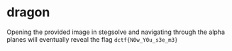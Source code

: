 # dragon

Opening the provided image in stegsolve and navigating through the alpha planes will eventually
reveal the flag `dctf{N0w_Y0u_s3e_m3}`
